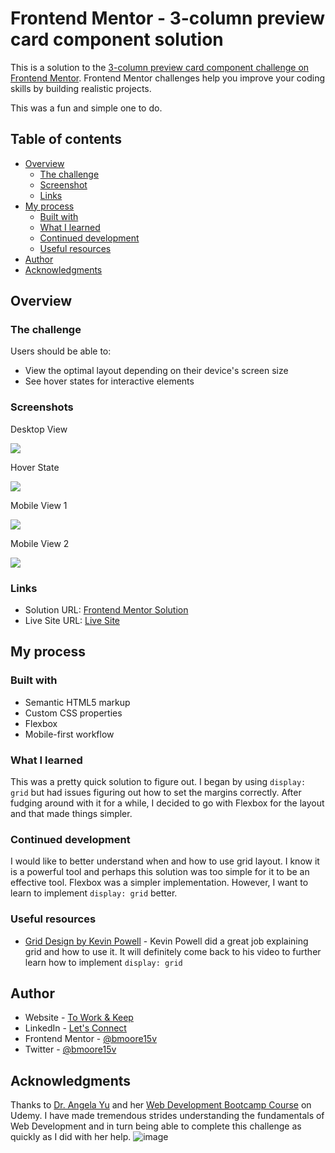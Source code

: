 # Frontend Mentor - 3-column preview card component solution

This is a solution to the [3-column preview card component challenge on Frontend Mentor](https://www.frontendmentor.io/challenges/3column-preview-card-component-pH92eAR2-). Frontend Mentor challenges help you improve your coding skills by building realistic projects.

This was a fun and simple one to do.

## Table of contents

- [Overview](#overview)
  - [The challenge](#the-challenge)
  - [Screenshot](#screenshot)
  - [Links](#links)
- [My process](#my-process)
  - [Built with](#built-with)
  - [What I learned](#what-i-learned)
  - [Continued development](#continued-development)
  - [Useful resources](#useful-resources)
- [Author](#author)
- [Acknowledgments](#acknowledgments)

## Overview

### The challenge

Users should be able to:

- View the optimal layout depending on their device's screen size
- See hover states for interactive elements

### Screenshots

Desktop View

![](./design/my-images/desktop_view.png)

Hover State

![](./design/my-images/desktop_hover.png)

Mobile View 1

![](./design/my-images/mobile_1.png)

Mobile View 2

![](./design/my-images/mobile_2.png)

### Links

- Solution URL: [Frontend Mentor Solution](https://www.frontendmentor.io/solutions/mobile-first-3-column-display-KjB8xAY9w)
- Live Site URL: [Live Site](https://bmoore15v.github.io/FM-3-Column-Peview-Card/)

## My process

### Built with

- Semantic HTML5 markup
- Custom CSS properties
- Flexbox
- Mobile-first workflow

### What I learned

This was a pretty quick solution to figure out. I began by using `display: grid` but had issues figuring out how to set the margins correctly. After fudging around with it for a while, I decided to go with Flexbox for the layout and that made things simpler.

### Continued development

I would like to better understand when and how to use grid layout. I know it is a powerful tool and perhaps this solution was too simple for it to be an effective tool. Flexbox was a simpler implementation. However, I want to learn to implement `display: grid` better.

### Useful resources

- [Grid Design by Kevin Powell](https://www.youtube.com/watch?v=duH4DLq5yoo) - Kevin Powell did a great job explaining grid and how to use it. It will definitely come back to his video to further learn how to implement `display: grid`

## Author

- Website - [To Work & Keep](https://www.toworkandkeep.com)
- LinkedIn - [Let's Connect](https://www.linkedin.com/in/bmoore15v/)
- Frontend Mentor - [@bmoore15v](https://www.frontendmentor.io/profile/bmoore15v)
- Twitter - [@bmoore15v](https://www.twitter.com/bmoore15v)

## Acknowledgments

Thanks to [Dr. Angela Yu](https://www.udemy.com/user/4b4368a3-b5c8-4529-aa65-2056ec31f37e/) and her [Web Development Bootcamp Course](https://www.udemy.com/course/the-complete-web-development-bootcamp/) on Udemy. I have made tremendous strides understanding the fundamentals of Web Development and in turn being able to complete this challenge as quickly as I did with her help.
![image](https://user-images.githubusercontent.com/79961035/131792014-7ec05186-af15-43f0-b76c-46ca554f249f.png)
